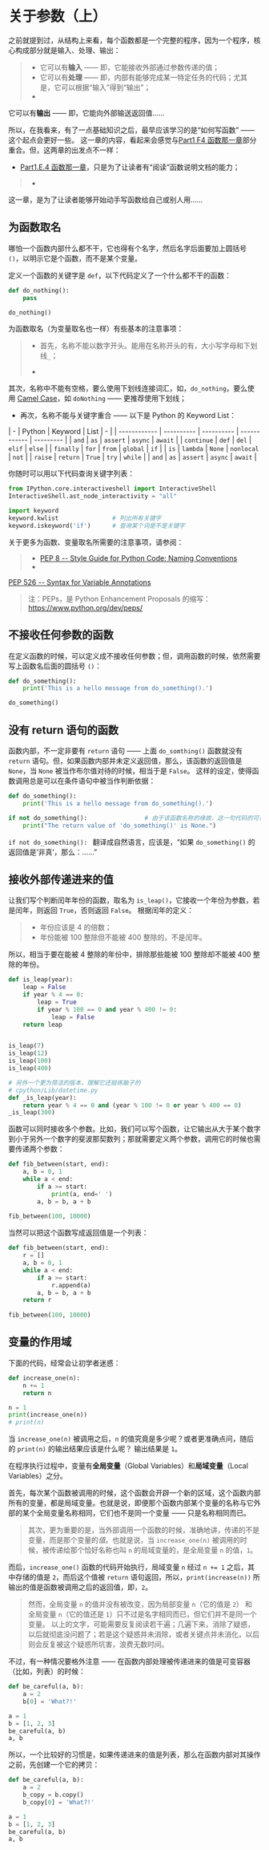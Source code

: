 # 关于参数（上）

之前就提到过，从结构上来看，每个函数都是一个完整的程序，因为一个程序，核心构成部分就是输入、处理、输出：

> * 它可以有**输入** ——
即，它能接收外部通过参数传递的值；
> * 它可以有**处理** —— 即，内部有能够完成某一特定任务的代码；尤其是，它可以根据“输入”得到“输出”；
> *
它可以有**输出** —— 即，它能向外部输送返回值……

所以，在我看来，有了一点基础知识之后，最早应该学习的是“如何写函数” —— 这个起点会更好一些。
这一章的内容，看起来会感觉与[Part1 F4 函数那一章](Part.1.F.4.functions.ipynb)部分重合。但，这两章的出发点不一样：

>
* [Part1.E.4 函数那一章](Part.1.E.4.functions.ipynb)，只是为了让读者有“阅读”函数说明文档的能力；
> *
这一章，是为了让读者能够开始动手写函数给自己或别人用……

## 为函数取名

哪怕一个函数内部什么都不干，它也得有个名字，然后名字后面要加上圆括号 `()`，以明示它是个函数，而不是某个变量。

定义一个函数的关键字是
`def`，以下代码定义了一个什么都不干的函数：

```python
def do_nothing():
    pass

do_nothing()
```

为函数取名（为变量取名也一样）有些基本的注意事项：

> - 首先，名称不能以数字开头。能用在名称开头的有，大小写字母和下划线`_`；
> 
> -
其次，名称中不能有空格，要么使用下划线连接词汇，如，`do_nothing`，要么使用 [Camel
Case](https://en.wikipedia.org/wiki/Camel_case)，如 `doNothing` —— 更推荐使用下划线；
> 
>
- 再次，名称不能与关键字重合 —— 以下是 Python 的 Keyword List：

| -  | Python     | Keyword    |
List       |      -       |
| ------------ | ---------- | ---------- |
------------ | --------- |
| `and`      | `as`     | `assert` | `async`    |
`await` |
| `continue` | `def`    | `del`    | `elif`     | `else`  |
|
`finally`  | `for`    | `from`   | `global`   | `if`    |
| `is`       |
`lambda` | `None`   | `nonlocal` | `not`   |
| `raise`    | `return` | `True`
| `try`      | `while` |
| `and`      | `as`     | `assert` | `async`    |
`await` |

你随时可以用以下代码查询关键字列表：

```python
from IPython.core.interactiveshell import InteractiveShell
InteractiveShell.ast_node_interactivity = "all"

import keyword
keyword.kwlist               # 列出所有关键字
keyword.iskeyword('if')      # 查询某个词是不是关键字
```

关于更多为函数、变量取名所需要的注意事项，请参阅：

> * [PEP 8 -- Style Guide for Python Code: Naming
Conventions](https://www.python.org/dev/peps/pep-0008/#naming-conventions)
> *
[PEP 526 -- Syntax for Variable
Annotations](https://www.python.org/dev/peps/pep-0526/)
>
> 注：PEPs，是 Python
Enhancement Proposals 的缩写：https://www.python.org/dev/peps/

## 不接收任何参数的函数

在定义函数的时候，可以定义成不接收任何参数；但，调用函数的时候，依然需要写上函数名后面的圆括号 `()`：

```python
def do_something():
    print('This is a hello message from do_something().')

do_something()
```

## 没有 return 语句的函数

函数内部，不一定非要有 `return` 语句 —— 上面 `do_somthing()` 函数就没有 `return`
语句。但，如果函数内部并未定义返回值，那么，该函数的返回值是 `None`，当 `None` 被当作布尔值对待的时候，相当于是 `False`。
这样的设定，使得函数调用总是可以在条件语句中被当作判断依据：

```python
def do_something():
    print('This is a hello message from do_something().')

if not do_something():                # 由于该函数名称的缘故，这一句代码的可读性很差……
    print("The return value of 'do_something()' is None.")
```

`if not do_something(): ` 翻译成自然语言，应该是，“如果 `do_something()` 的返回值是‘非真’，那么：……”

## 接收外部传递进来的值

让我们写个判断闰年年份的函数，取名为 `is_leap()`，它接收一个年份为参数，若是闰年，则返回 `True`，否则返回 `False`。
根据闰年的定义：

> * 年份应该是 4 的倍数；
> * 年份能被 100 整除但不能被 400 整除的，不是闰年。

所以，相当于要在能被 4
整除的年份中，排除那些能被 100 整除却不能被 400 整除的年份。

```python
def is_leap(year):
    leap = False
    if year % 4 == 0:
        leap = True
        if year % 100 == 0 and year % 400 != 0:
            leap = False
    return leap


is_leap(7)
is_leap(12)
is_leap(100)
is_leap(400)
```

```python
# 另外一个更为简洁的版本，理解它还挺练脑子的
# cpython/Lib/datetime.py
def _is_leap(year):
    return year % 4 == 0 and (year % 100 != 0 or year % 400 == 0)
_is_leap(300)
```

函数可以同时接收多个参数。比如，我们可以写个函数，让它输出从大于某个数字到小于另外一个数字的斐波那契数列；那就需要定义两个参数，调用它的时候也需要传递两个参数：

```python
def fib_between(start, end):
    a, b = 0, 1
    while a < end:
        if a >= start:
            print(a, end=' ')
        a, b = b, a + b
        
fib_between(100, 10000)
```

当然可以把这个函数写成返回值是一个列表：

```python
def fib_between(start, end):
    r = []
    a, b = 0, 1
    while a < end:
        if a >= start:
            r.append(a)
        a, b = b, a + b
    return r
        
fib_between(100, 10000)
```

## 变量的作用域

下面的代码，经常会让初学者迷惑：

```python
def increase_one(n):
    n += 1
    return n

n = 1
print(increase_one(n))
# print(n)
```

当 `increase_one(n)` 被调用之后，`n` 的值究竟是多少呢？或者更准确点问，随后的 `print(n)` 的输出结果应该是什么呢？
输出结果是 `1`。

在程序执行过程中，变量有**全局变量**（Global Variables）和**局域变量**（Local Variables）之分。
>
首先，每次某个函数被调用的时候，这个函数会开辟一个新的区域，这个函数内部所有的变量，都是局域变量。也就是说，即便那个函数内部某个变量的名称与它外部的某个全局变量名称相同，它们也不是同一个变量
—— 只是名称相同而已。
> 
> 其次，更为重要的是，当外部调用一个函数的时候，准确地讲，传递的不是变量，而是那个变量的*值*。也就是说，当
`increase_one(n)` 被调用的时候，被传递给那个恰好名称也叫 `n` 的局域变量的，是全局变量 `n` 的值，`1`。
> 
>
而后，`increase_one()` 函数的代码开始执行，局域变量 `n` 经过 `n += 1` 之后，其中存储的值是 `2`，而后这个值被
`return` 语句返回，所以，`print(increase(n))` 所输出的值是函数被调用之后的返回值，即，`2`。
> 
> 然而，全局变量 `n`
的值并没有被改变，因为局部变量 `n`（它的值是 `2`） 和 全局变量 `n`（它的值还是 `1`）只不过是名字相同而已，但它们并不是同一个变量。
以上的文字，可能需要反复阅读若干遍；几遍下来，消除了疑惑，以后就彻底没问题了；若是这个疑惑并未消除，或者关键点并未消化，以后则会反复被这个疑惑所坑害，浪费无数时间。

不过，有一种情况要格外注意 —— 在函数内部处理被传递进来的值是可变容器（比如，列表）的时候：

```python
def be_careful(a, b):
    a = 2
    b[0] = 'What?!'

a = 1
b = [1, 2, 3]
be_careful(a, b)
a, b
```

所以，一个比较好的习惯是，如果传递进来的值是列表，那么在函数内部对其操作之前，先创建一个它的拷贝：

```python
def be_careful(a, b):
    a = 2
    b_copy = b.copy()
    b_copy[0] = 'What?!'

a = 1
b = [1, 2, 3]
be_careful(a, b)
a, b
```
